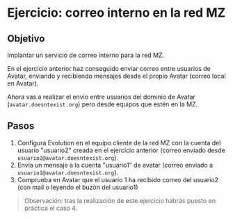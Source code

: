# Ejercicio: correo interno en la red MZ 

## Objetivo 

Implantar un servicio de correo interno para la red MZ.  

En el ejercicio anterior haz conseguido enviar correo entre usuarios de Avatar, enviando y recibiendo mensajes desde el propio Avatar (correo local en Avatar).  

Ahora vas a realizar el envío entre usuarios del dominio de Avatar (`avatar.doesntexist.org`) pero desde equipos que estén en la MZ.

## Pasos

1. Configura Evolution en el equipo cliente de la red MZ con la cuenta del usuario "usuario2" creada en el ejercicio anterior (correo enviado desde `usuario2@avatar.doesntexist.org`).
2. Envía un mensaje a la cuenta "usuario1" de avatar (correo enviado a `usuario1@avatar.doesntexist.org`).
3. Comprueba en Avatar que el usuario 1 ha recibido correo del usuario2 (con mail o leyendo el buzón del usuario1)
  
> Observación: tras la realización de este ejercicio habrás puesto en práctica el caso 4.